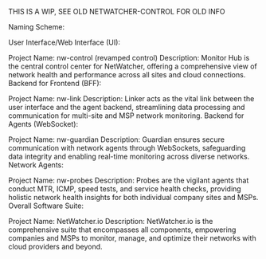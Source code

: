 THIS IS A WIP, SEE OLD NETWATCHER-CONTROL FOR OLD INFO

Naming Scheme:

User Interface/Web Interface (UI):

Project Name: nw-control (revamped control)
Description: Monitor Hub is the central control center for NetWatcher, offering a comprehensive view of network health and performance across all sites and cloud connections.
Backend for Frontend (BFF):

Project Name: nw-link
Description: Linker acts as the vital link between the user interface and the agent backend, streamlining data processing and communication for multi-site and MSP network monitoring.
Backend for Agents (WebSocket):

Project Name: nw-guardian
Description: Guardian ensures secure communication with network agents through WebSockets, safeguarding data integrity and enabling real-time monitoring across diverse networks.
Network Agents:

Project Name: nw-probes
Description: Probes are the vigilant agents that conduct MTR, ICMP, speed tests, and service health checks, providing holistic network health insights for both individual company sites and MSPs.
Overall Software Suite:

Project Name: NetWatcher.io
Description: NetWatcher.io is the comprehensive suite that encompasses all components, empowering companies and MSPs to monitor, manage, and optimize their networks with cloud providers and beyond.